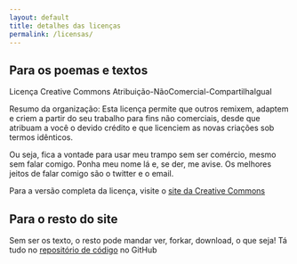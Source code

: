 ```yaml
---
layout: default
title: detalhes das licenças
permalink: /licensas/
---
```


## Para os poemas e textos

Licença Creative Commons Atribuição-NãoComercial-CompartilhaIgual

Resumo da organização: Esta licença permite que outros remixem, adaptem e criem
a partir do seu trabalho para fins não comerciais, desde que atribuam a você o
devido crédito e que licenciem as novas criações sob termos idênticos.

Ou seja, fica a vontade para usar meu trampo sem ser comércio, mesmo sem falar
comigo. Ponha meu nome lá e, se der, me avise. Os melhores jeitos de falar
comigo são o twitter e o email.

Para a versão completa da licença, visite o [site da Creative Commons](https://creativecommons.org/licenses/by-nc-sa/4.0/legalcode)

## Para o resto do site

Sem ser os texto, o resto pode mandar ver, forkar, download, o que seja! Tá
tudo no [repositório de código](https://github.com/olivia-olivia/olivia-olivia.github.io)
no GitHub
